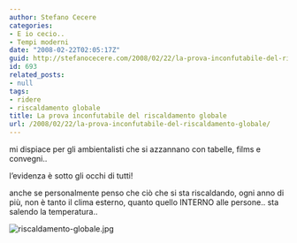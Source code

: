 ```yaml
---
author: Stefano Cecere
categories:
- E io cecio..
- Tempi moderni
date: "2008-02-22T02:05:17Z"
guid: http://stefanocecere.com/2008/02/22/la-prova-inconfutabile-del-riscaldamento-globale/
id: 693
related_posts:
- null
tags:
- ridere
- riscaldamento globale
title: La prova inconfutabile del riscaldamento globale
url: /2008/02/22/la-prova-inconfutabile-del-riscaldamento-globale/
---
```


mi dispiace per gli ambientalisti che si azzannano con tabelle, films e convegni..
  
l&#8217;evidenza è sotto gli occhi di tutti!

anche se personalmente penso che ciò che si sta riscaldando, ogni anno di più, non è tanto il clima esterno, quanto quello INTERNO alle persone.. sta salendo la temperatura..

![riscaldamento-globale.jpg](http://stefanocecere.com/wp-content/uploads/sites/3/2008/02/riscaldamento-globale.jpg)